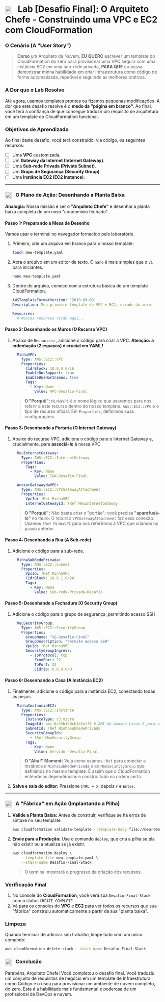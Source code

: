 # <img src="https://api.iconify.design/logos/aws-cloudformation.svg?color=currentColor" width="26" style="vertical-align:middle; margin-right:8px;" /> Lab [Desafio Final]: O Arquiteto Chefe - Construindo uma VPC e EC2 com CloudFormation

### O Cenário (A "User Story")

> **Como** um Arquiteto de Nuvem, **EU QUERO** escrever um template do CloudFormation do zero para provisionar uma VPC segura com uma instância EC2 em uma sub-rede privada, **PARA QUE** eu possa demonstrar minha habilidade em criar infraestrutura como código de forma automatizada, repetível e seguindo as melhores práticas.

### A Dor que o Lab Resolve

Até agora, usamos templates prontos ou fizemos pequenas modificações. A dor que este desafio resolve é o **medo da "página em branco"**. Ao final, você terá a confiança de que consegue traduzir um requisito de arquitetura em um template do CloudFormation funcional.

### Objetivos de Aprendizado
Ao final deste desafio, você terá construído, via código, os seguintes recursos:
* [ ] Uma **VPC** customizada.
* [ ] Um **Gateway da Internet (Internet Gateway)**.
* [ ] Uma **Sub-rede Privada (Private Subnet)**.
* [ ] Um **Grupo de Segurança (Security Group)**.
* [ ] Uma **Instância EC2 (EC2 Instance)**.

---

### <img src="https://api.iconify.design/mdi/rocket-launch-outline.svg?color=currentColor" width="22" style="vertical-align:middle; margin-right:8px;" /> O Plano de Ação: Desenhando a Planta Baixa

**Analogia:** Nossa missão é ser o **"Arquiteto Chefe"** e desenhar a planta baixa completa de um novo "condomínio fechado".

#### Passo 1: Preparando a Mesa de Desenho
Vamos usar o terminal no navegador fornecido pelo laboratório.

1.  Primeiro, crie um arquivo em branco para o nosso template:
    ```bash
    touch meu-template.yaml
    ```
2.  Abra o arquivo em um editor de texto. O `nano` é mais simples que o `vi` para iniciantes.
    ```bash
    nano meu-template.yaml
    ```
3.  Dentro do arquivo, comece com a estrutura básica de um template CloudFormation.
    ```yaml
    AWSTemplateFormatVersion: '2010-09-09'
    Description: Meu primeiro template de VPC e EC2, criado do zero.

    Resources:
      # Nossos recursos virão aqui...
    ```

#### Passo 2: Desenhando os Muros (O Recurso VPC)
1.  Abaixo de `Resources:`, adicione o código para criar a VPC. **Atenção: a indentação (2 espaços) é crucial em YAML!**
    ```yaml
      MinhaVPC:
        Type: AWS::EC2::VPC
        Properties:
          CidrBlock: 10.0.0.0/16
          EnableDnsSupport: true
          EnableDnsHostnames: true
          Tags:
            - Key: Name
              Value: VPC-Desafio-Final
    ```
    > **O "Porquê":** `MinhaVPC` é o nome lógico que usaremos para nos referir a este recurso dentro do nosso template. `AWS::EC2::VPC` é o tipo de recurso oficial. Em `Properties`, definimos suas configurações.

#### Passo 3: Desenhando a Portaria (O Internet Gateway)
1.  Abaixo do recurso VPC, adicione o código para o Internet Gateway e, crucialmente, para **associá-lo** à nossa VPC.
    ```yaml
      MeuInternetGateway:
        Type: AWS::EC2::InternetGateway
        Properties:
          Tags:
            - Key: Name
              Value: IGW-Desafio-Final

      AnexarGatewayNaVPC:
        Type: AWS::EC2::VPCGatewayAttachment
        Properties:
          VpcId: !Ref MinhaVPC
          InternetGatewayId: !Ref MeuInternetGateway
    ```
    > **O "Porquê":** Não basta criar o "portão"; você precisa **"aparafusá-lo"** no muro. O recurso `VPCGatewayAttachment` faz essa conexão. Usamos `!Ref MinhaVPC` para nos referirmos à VPC que criamos no passo anterior.

#### Passo 4: Desenhando a Rua (A Sub-rede)
1.  Adicione o código para a sub-rede.
    ```yaml
      MinhaSubRedePrivada:
        Type: AWS::EC2::Subnet
        Properties:
          VpcId: !Ref MinhaVPC
          CidrBlock: 10.0.1.0/24
          Tags:
            - Key: Name
              Value: Sub-rede-Privada-Desafio
    ```

#### Passo 5: Desenhando a Fechadura (O Security Group)
1.  Adicione o código para o grupo de segurança, permitindo acesso SSH.
    ```yaml
      MeuSecurityGroup:
        Type: AWS::EC2::SecurityGroup
        Properties:
          GroupName: "SG-Desafio-Final"
          GroupDescription: "Permite acesso SSH"
          VpcId: !Ref MinhaVPC
          SecurityGroupIngress:
            - IpProtocol: tcp
              FromPort: 22
              ToPort: 22
              CidrIp: 0.0.0.0/0
    ```

#### Passo 6: Desenhando a Casa (A Instância EC2)
1.  Finalmente, adicione o código para a instância EC2, conectando todas as peças.
    ```yaml
      MinhaInstanciaEC2:
        Type: AWS::EC2::Instance
        Properties:
          InstanceType: t3.micro
          ImageId: ami-0c55b159cbfafe1f0 # AMI do Amazon Linux 2 para us-east-1 (N. Virginia), ajuste se necessário
          SubnetId: !Ref MinhaSubRedePrivada
          SecurityGroupIds:
            - !Ref MeuSecurityGroup
          Tags:
            - Key: Name
              Value: Servidor-Desafio-Final
    ```
    > **O "Aha!" Moment:** Veja como usamos `!Ref` para conectar a instância à `MinhaSubRedePrivada` e ao `MeuSecurityGroup` que definimos no mesmo template. É assim que o CloudFormation entende as dependências e constrói tudo na ordem certa.
2.  **Salve e saia do editor:** Pressione `CTRL + X`, depois `Y` e `Enter`.

---

### <img src="https://api.iconify.design/mdi/factory.svg?color=currentColor" width="22" style="vertical-align:middle; margin-right:8px;" /> A "Fábrica" em Ação (Implantando a Pilha)

1.  **Valide a Planta Baixa:** Antes de construir, verifique se há erros de sintaxe no seu template.
    ```bash
    aws cloudformation validate-template --template-body file://meu-template.yaml
    ```
2.  **Envie para a Produção:** Use o comando `deploy`, que cria a pilha se ela não existir ou a atualiza se já existir.
    ```bash
    aws cloudformation deploy \
        --template-file meu-template.yaml \
        --stack-name Desafio-Final-Stack
    ```
    > O terminal mostrará o progresso da criação dos recursos.

### Verificação Final
1.  No console do **CloudFormation**, você verá sua `Desafio-Final-Stack` com o status `CREATE_COMPLETE`.
2.  Vá para os consoles do **VPC** e **EC2** para ver todos os recursos que sua "fábrica" construiu automaticamente a partir da sua "planta baixa".

### Limpeza
Quando terminar de admirar seu trabalho, limpe tudo com um único comando:
```bash
aws cloudformation delete-stack --stack-name Desafio-Final-Stack
```
### <img src="https://api.iconify.design/mdi/star-four-points.svg?color=currentColor" width="22" style="vertical-align:middle; margin-right:8px;" /> Conclusão
Parabéns, Arquiteto Chefe! Você completou o desafio final. Você traduziu um conjunto de requisitos de negócio em um template de Infraestrutura como Código e o usou para provisionar um ambiente de nuvem completo, do zero. Esta é a habilidade mais fundamental e poderosa de um profissional de DevOps e nuvem.
